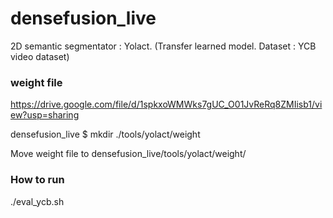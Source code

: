 # densefusion_live

2D semantic segmentator : Yolact. (Transfer learned model. Dataset : YCB video dataset)

### weight file
https://drive.google.com/file/d/1spkxoWMWks7gUC_O01JvReRq8ZMIisb1/view?usp=sharing

densefusion_live $ mkdir ./tools/yolact/weight

Move weight file to densefusion_live/tools/yolact/weight/

### How to run
./eval_ycb.sh
